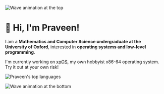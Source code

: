 ![Wave animation at the top](https://github.com/user-attachments/assets/1ef2be41-2c29-4bdb-9440-bc884266c44b)
# 👋 Hi, I'm Praveen!

I am a **Mathematics and Computer Science undergraduate at the University of Oxford**, interested in **operating systems and low-level programming**.

I'm currently working on [xpOS](https://github.com/praveen-balakrishnan/xpOS), my own hobbyist x86-64 operating system. Try it out at your own risk!

![Praveen's top languages](https://github-readme-stats.vercel.app/api/top-langs/?username=praveen-balakrishnan&layout=compact&theme=cobalt)

![Wave animation at the bottom](https://github.com/user-attachments/assets/cd4e9bf3-3335-4c32-acb8-4e5ebe1f917e)
